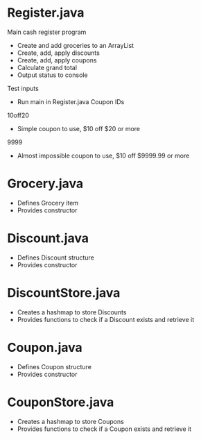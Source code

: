 # Register.java
Main cash register program
  - Create and add groceries to an ArrayList
  - Create, add, apply discounts
  - Create, add, apply coupons
  - Calculate grand total
  - Output status to console

Test inputs
- Run main in Register.java
Coupon IDs

10off20
- Simple coupon to use, $10 off $20 or more

9999
- Almost impossible coupon to use, $10 off $9999.99 or more

# Grocery.java
  - Defines Grocery item
  - Provides constructor

# Discount.java
  - Defines Discount structure
  - Provides constructor

# DiscountStore.java
  - Creates a hashmap to store Discounts
  - Provides functions to check if a Discount exists and retrieve it

# Coupon.java
  - Defines Coupon structure
  - Provides constructor

# CouponStore.java
  - Creates a hashmap to store Coupons
  - Provides functions to check if a Coupon exists and retrieve it
